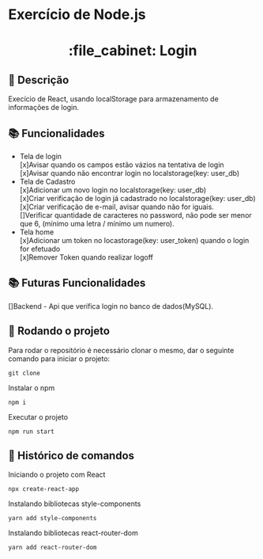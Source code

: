 # Exercício de Node.js
<h1 align="center">:file_cabinet: Login</h1>

## :memo: Descrição
Execício de React, usando localStorage para armazenamento de informações de login.<br>

## :books: Funcionalidades
* Tela de login<br>
[x]Avisar quando os campos estão vázios na tentativa de login<br>
[x]Avisar quando não encontrar login no localstorage(key: user_db)<br>
* Tela de Cadastro<br>
[x]Adicionar um novo login no localstorage(key: user_db)<br>
[x]Criar verificação de login já cadastrado no localstorage(key: user_db)<br>
[x]Criar verificação de e-mail, avisar quando não for iguais.<br>
[]Verificar quantidade de caracteres no password, não pode ser menor que 6, (mínimo uma letra / mínimo um numero).<br>
* Tela home<br>
[x]Adicionar um token no locastorage(key: user_token) quando o login for efetuado<br>
[x]Remover Token quando realizar logoff

## :books: Futuras Funcionalidades
[]Backend - Api que verifica login no banco de dados(MySQL).<br>

## :rocket: Rodando o projeto
Para rodar o repositório é necessário clonar o mesmo, dar o seguinte comando para iniciar o projeto:
```
git clone 
```
Instalar o npm
```
npm i
```
Executar o projeto
```
npm run start
```

## :wrench: Histórico de comandos
Iniciando o projeto com React
```
npx create-react-app
```
Instalando bibliotecas style-components
```
yarn add style-components
```
Instalando bibliotecas react-router-dom
```
yarn add react-router-dom
```

